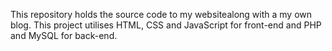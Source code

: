 This repository holds the source code to my websitealong with a my own blog. This project utilises HTML, CSS and JavaScript for front-end and PHP and MySQL for back-end.
